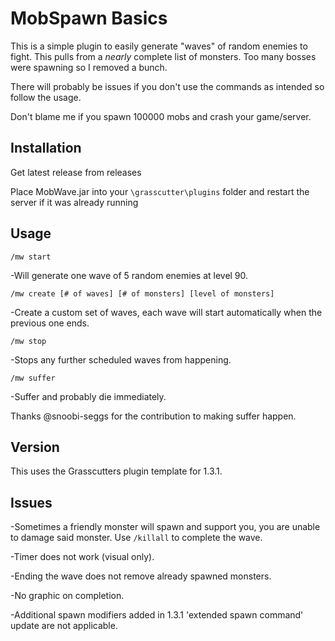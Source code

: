 # MobSpawn Basics

This is a simple plugin to easily generate "waves" of random enemies to fight.
This pulls from a *nearly* complete list of monsters. Too many bosses were spawning so I removed a bunch.

There will probably be issues if you don't use the commands as intended so follow the usage.

Don't blame me if you spawn 100000 mobs and crash your game/server.

## Installation

Get latest release from releases

Place MobWave.jar into your `\grasscutter\plugins` folder and restart the server if it was already running

## Usage

 `/mw start`

   -Will generate one wave of 5 random enemies at level 90.

 `/mw create [# of waves] [# of monsters] [level of monsters]`

   -Create a custom set of waves, each wave will start automatically when the previous one ends.

`/mw stop`

   -Stops any further scheduled waves from happening.

`/mw suffer`

  -Suffer and probably die immediately.

  Thanks @snoobi-seggs for the contribution to making suffer happen.

## Version

This uses the Grasscutters plugin template for 1.3.1.

## Issues

-Sometimes a friendly monster will spawn and support you, you are unable to damage said monster.
Use `/killall` to complete the wave.

-Timer does not work (visual only).

-Ending the wave does not remove already spawned monsters.

-No graphic on completion.

-Additional spawn modifiers added in 1.3.1 'extended spawn command' update are not applicable.
